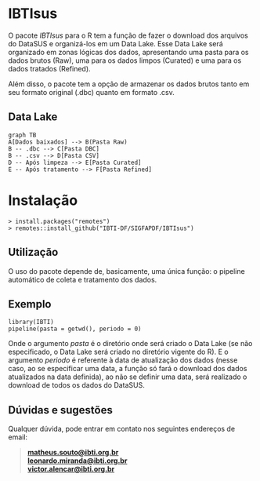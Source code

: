 # IBTIsus

O pacote *IBTIsus* para o R tem a função de fazer o download dos arquivos do DataSUS e organizá-los em um Data Lake. Esse Data Lake será organizado em zonas lógicas dos dados, apresentando uma pasta para os dados brutos (Raw), uma para os dados limpos (Curated) e uma para os dados tratados (Refined).

Além disso, o pacote tem a opção de armazenar os dados brutos tanto em seu formato original (.dbc) quanto em formato .csv.

## Data Lake

```mermaid
graph TB
A[Dados baixados] --> B(Pasta Raw)
B -- .dbc --> C[Pasta DBC]
B -- .csv --> D[Pasta CSV]
D -- Após limpeza --> E[Pasta Curated]
E -- Após tratamento --> F[Pasta Refined]

```

# Instalação

    > install.packages("remotes")
    > remotes::install_github("IBTI-DF/SIGFAPDF/IBTIsus")


## Utilização
 O uso do pacote depende de, basicamente, uma única função: o pipeline automático de coleta e tratamento dos dados.

## Exemplo

    library(IBTI)
    pipeline(pasta = getwd(), periodo = 0)
Onde o argumento *pasta* é o diretório onde será criado o Data Lake (se não especificado, o Data Lake será criado no diretório vigente do R). E o argumento *periodo* é referente à data de atualização dos dados (nesse caso, ao se especificar uma data, a função só fará o download dos dados atualizados na data definida), ao não se definir uma data, será realizado o download de todos os dados do DataSUS.

## Dúvidas e sugestões

Qualquer dúvida, pode entrar em contato nos seguintes endereços de email:

> **matheus.souto@ibti.org.br** <br>
> **leonardo.miranda@ibti.org.br** <br>
> **victor.alencar@ibti.org.br** 
